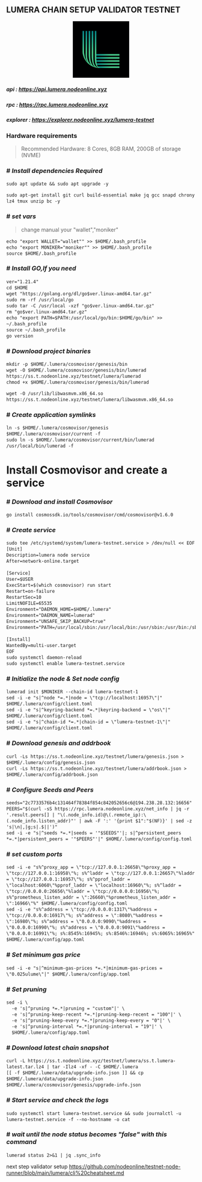 ## **LUMERA CHAIN SETUP VALIDATOR TESTNET**

<p align= "center">
<img src="https://github.com/nodeonline/testnet-node-runner/blob/main/lumera/logo-lumera.png" "width="250" height="150" /><b\>

##### api      : https://api.lumera.nodeonline.xyz
##### rpc      : https://rpc.lumera.nodeonline.xyz
##### explorer : https://explorer.nodeonline.xyz/lumera-testnet

### Hardware requirements
> Recommended Hardware: 8 Cores, 8GB RAM, 200GB of storage (NVME)

### # _Install dependencies Required_
```
sudo apt update && sudo apt upgrade -y
```
```
sudo apt-get install git curl build-essential make jq gcc snapd chrony lz4 tmux unzip bc -y
```

### # _set vars_
> change manual your "wallet","moniker"
```
echo "export WALLET="wallet"" >> $HOME/.bash_profile
echo "export MONIKER="moniker"" >> $HOME/.bash_profile
source $HOME/.bash_profile
```

### # _Install GO,If you need_ 
```
ver="1.21.4"
cd $HOME
wget "https://golang.org/dl/go$ver.linux-amd64.tar.gz"
sudo rm -rf /usr/local/go
sudo tar -C /usr/local -xzf "go$ver.linux-amd64.tar.gz"
rm "go$ver.linux-amd64.tar.gz"
echo "export PATH=$PATH:/usr/local/go/bin:$HOME/go/bin" >> ~/.bash_profile
source ~/.bash_profile
go version
```

### # _Download project binaries_
```
mkdir -p $HOME/.lumera/cosmovisor/genesis/bin
wget -O $HOME/.lumera/cosmovisor/genesis/bin/lumerad https://ss.t.nodeonline.xyz/testnet/lumera/lumerad
chmod +x $HOME/.lumera/cosmovisor/genesis/bin/lumerad
```
```
wget -O /usr/lib/libwasmvm.x86_64.so https://ss.t.nodeonline.xyz/testnet/lumera/libwasmvm.x86_64.so
```
### # _Create application symlinks_
```
ln -s $HOME/.lumera/cosmovisor/genesis $HOME/.lumera/cosmovisor/current -f
sudo ln -s $HOME/.lumera/cosmovisor/current/bin/lumerad /usr/local/bin/lumerad -f
```

# Install Cosmovisor and create a service

### # _Download and install Cosmovisor_
```
go install cosmossdk.io/tools/cosmovisor/cmd/cosmovisor@v1.6.0
```


### # _Create service_
```
sudo tee /etc/systemd/system/lumera-testnet.service > /dev/null << EOF
[Unit]
Description=lumera node service
After=network-online.target

[Service]
User=$USER
ExecStart=$(which cosmovisor) run start
Restart=on-failure
RestartSec=10
LimitNOFILE=65535
Environment="DAEMON_HOME=$HOME/.lumera"
Environment="DAEMON_NAME=lumerad"
Environment="UNSAFE_SKIP_BACKUP=true"
Environment="PATH=/usr/local/sbin:/usr/local/bin:/usr/sbin:/usr/bin:/sbin:/bin:/usr/games:/usr/local/games:/snap/bin:$HOME/.lumera/cosmovisor/current/bin"

[Install]
WantedBy=multi-user.target
EOF
sudo systemctl daemon-reload
sudo systemctl enable lumera-testnet.service
```

### # _Initialize the node & Set node config_
```
lumerad init $MONIKER --chain-id lumera-testnet-1
sed -i -e "s|^node *=.*|node = \"tcp://localhost:16957\"|" $HOME/.lumera/config/client.toml
sed -i -e "s|^keyring-backend *=.*|keyring-backend = \"os\"|" $HOME/.lumera/config/client.toml
sed -i -e "s|^chain-id *=.*|chain-id = \"lumera-testnet-1\"|" $HOME/.lumera/config/client.toml
```

### # _Download genesis and addrbook_
```
curl -Ls https://ss.t.nodeonline.xyz/testnet/lumera/genesis.json > $HOME/.lumera/config/genesis.json
curl -Ls https://ss.t.nodeonline.xyz/testnet/lumera/addrbook.json > $HOME/.lumera/config/addrbook.json
```

### # _Configure Seeds and Peers_
```
seeds="2c7733576b4c131464f78384f854c842052656c6@194.238.28.132:16656"
PEERS="$(curl -sS https://rpc.lumera.nodeonline.xyz/net_info | jq -r '.result.peers[] | "\(.node_info.id)@\(.remote_ip):\(.node_info.listen_addr)"' | awk -F ':' '{print $1":"$(NF)}' | sed -z 's|\n|,|g;s|.$||')"
sed -i -e "s|^seeds *=.*|seeds = '"$SEEDS"'|; s|^persistent_peers *=.*|persistent_peers = '"$PEERS"'|" $HOME/.lumera/config/config.toml
```

### # _set custom ports_
```
sed -i -e "s%^proxy_app = \"tcp://127.0.0.1:26658\"%proxy_app = \"tcp://127.0.0.1:16958\"%; s%^laddr = \"tcp://127.0.0.1:26657\"%laddr = \"tcp://127.0.0.1:16957\"%; s%^pprof_laddr = \"localhost:6060\"%pprof_laddr = \"localhost:16960\"%; s%^laddr = \"tcp://0.0.0.0:26656\"%laddr = \"tcp://0.0.0.0:16956\"%; s%^prometheus_listen_addr = \":26660\"%prometheus_listen_addr = \":16966\"%" $HOME/.lumera/config/config.toml
sed -i -e "s%^address = \"tcp://0.0.0.0:1317\"%address = \"tcp://0.0.0.0:16917\"%; s%^address = \":8080\"%address = \":16980\"%; s%^address = \"0.0.0.0:9090\"%address = \"0.0.0.0:16990\"%; s%^address = \"0.0.0.0:9091\"%address = \"0.0.0.0:16991\"%; s%:8545%:16945%; s%:8546%:16946%; s%:6065%:16965%" $HOME/.lumera/config/app.toml
```

### # _Set minimum gas price_
```
sed -i -e "s|^minimum-gas-prices *=.*|minimum-gas-prices = \"0.025ulume\"|" $HOME/.lumera/config/app.toml
```

### # _Set pruning_
```
sed -i \
  -e 's|^pruning *=.*|pruning = "custom"|' \
  -e 's|^pruning-keep-recent *=.*|pruning-keep-recent = "100"|' \
  -e 's|^pruning-keep-every *=.*|pruning-keep-every = "0"|' \
  -e 's|^pruning-interval *=.*|pruning-interval = "19"|' \
  $HOME/.lumera/config/app.toml
```

### # _Download latest chain snapshot_
```
curl -L https://ss.t.nodeonline.xyz/testnet/lumera/ss.t.lumera-latest.tar.lz4 | tar -Ilz4 -xf - -C $HOME/.lumera
[[ -f $HOME/.lumera/data/upgrade-info.json ]] && cp $HOME/.lumera/data/upgrade-info.json $HOME/.lumera/cosmovisor/genesis/upgrade-info.json
```

### # _Start service and check the logs_
```
sudo systemctl start lumera-testnet.service && sudo journalctl -u lumera-testnet.service -f --no-hostname -o cat
```

### # _wait until the node status becomes "**false**" with this command_
```
lumerad status 2>&1 | jq .sync_info
```

next step validator setup
https://github.com/nodeonline/testnet-node-runner/blob/main/lumera/cli%20cheatsheet.md

